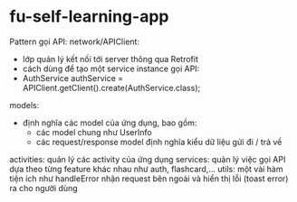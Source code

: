 # fu-self-learning-app

Pattern gọi API:
network/APIClient:
- lớp quản lý kết nối tới server thông qua Retrofit
- cách dùng để tạo một service instance gọi API:
- AuthService authService = APIClient.getClient().create(AuthService.class);

models:
- định nghĩa các model của ứng dụng, bao gồm:
    + các model chung như UserInfo
    + các request/response model định nghĩa kiểu dữ liệu gửi đi / trả về

activities: quản lý các activity của ứng dụng
services: quản lý việc gọi API dựa theo từng feature khác nhau như auth, flashcard,...
utils: một vài hàm tiện ích như handleError nhận request bên ngoài và hiển thị lỗi (toast error) ra cho người dùng